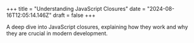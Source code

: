 +++
title = "Understanding JavaScript Closures"
date = "2024-08-16T12:05:14.146Z"
draft = false
+++

  A deep dive into JavaScript closures, explaining how they work and why they are crucial in modern development.
        